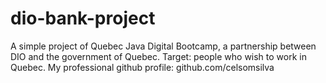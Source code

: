 # dio-bank-project
A simple project of Quebec Java Digital Bootcamp, a partnership between DIO and the government of Quebec. Target: people who wish to work in Quebec.
My professional github profile: github.com/celsomsilva
